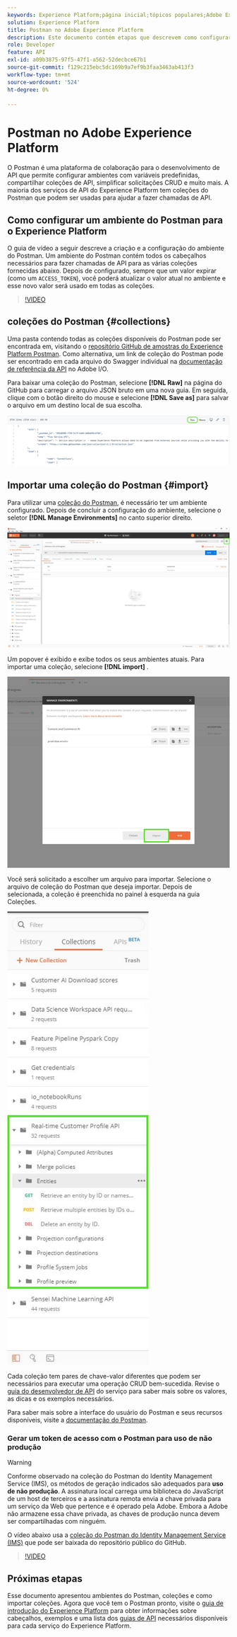 ```yaml
---
keywords: Experience Platform;página inicial;tópicos populares;Adobe Experience Platform;guia de api;guia de api da plataforma;introdução à plataforma;guia do desenvolvedor
solution: Experience Platform
title: Postman no Adobe Experience Platform
description: Este documento contém etapas que descrevem como configurar um ambiente do Postman, importar coleções do Postman e uma lista de coleções disponíveis para cada serviço do Experience Platform.
role: Developer
feature: API
exl-id: a09b3875-97f5-47f1-a562-52decbce67b1
source-git-commit: f129c215ebc5dc169b9a7ef9b3faa3463ab413f3
workflow-type: tm+mt
source-wordcount: '524'
ht-degree: 0%

---
```


# Postman no Adobe Experience Platform

O Postman é uma plataforma de colaboração para o desenvolvimento de API que permite configurar ambientes com variáveis predefinidas, compartilhar coleções de API, simplificar solicitações CRUD e muito mais. A maioria dos serviços de API do Experience Platform tem coleções do Postman que podem ser usadas para ajudar a fazer chamadas de API.

## Como configurar um ambiente do Postman para o Experience Platform

O guia de vídeo a seguir descreve a criação e a configuração do ambiente do Postman. Um ambiente do Postman contém todos os cabeçalhos necessários para fazer chamadas de API para as várias coleções fornecidas abaixo. Depois de configurado, sempre que um valor expirar (como um `ACCESS_TOKEN`), você poderá atualizar o valor atual no ambiente e esse novo valor será usado em todas as coleções.

>[!VIDEO](https://video.tv.adobe.com/v/31682?captions=por_br)

## coleções do Postman {#collections}

Uma pasta contendo todas as coleções disponíveis do Postman pode ser encontrada em, visitando o [repositório GitHub de amostras do Experience Platform Postman](https://github.com/adobe/experience-platform-postman-samples/tree/master/apis/experience-platform). Como alternativa, um link de coleção do Postman pode ser encontrado em cada arquivo do Swagger individual na [documentação de referência da API](https://www.adobe.com/go/platform-api-reference-en) no Adobe I/O.

Para baixar uma coleção do Postman, selecione **[!DNL Raw]** na página do GitHub para carregar o arquivo JSON bruto em uma nova guia. Em seguida, clique com o botão direito do mouse e selecione **[!DNL Save as]** para salvar o arquivo em um destino local de sua escolha.

![JSON bruto](./images/api-guide/raw-collection.PNG)

## Importar uma coleção do Postman {#import}

Para utilizar uma [coleção do Postman](#collections), é necessário ter um ambiente configurado. Depois de concluir a configuração do ambiente, selecione o seletor **[!DNL Manage Environments]** no canto superior direito.

![gerenciar seletor de ambiente](./images/api-guide/environment-selector.png)

Um popover é exibido e exibe todos os seus ambientes atuais. Para importar uma coleção, selecione **[!DNL import]** .

![botão Importar](./images/api-guide/import-collection.png)

Você será solicitado a escolher um arquivo para importar. Selecione o arquivo de coleção do Postman que deseja importar. Depois de selecionada, a coleção é preenchida no painel à esquerda na guia Coleções.

![coleção preenchida](./images/api-guide/imported-collection.png)

Cada coleção tem pares de chave-valor diferentes que podem ser necessários para executar uma operação CRUD bem-sucedida. Revise o [guia do desenvolvedor de API](api-guide.md#api-guides) do serviço para saber mais sobre os valores, as dicas e os exemplos necessários.

Para saber mais sobre a interface do usuário do Postman e seus recursos disponíveis, visite a [documentação do Postman](https://learning.postman.com/docs/getting-started/navigating-postman/).

### Gerar um token de acesso com o Postman para uso de não produção

>[!WARNING]
>
>Conforme observado na coleção do Postman do Identity Management Service (IMS), os métodos de geração indicados são adequados para **uso de não produção**. A assinatura local carrega uma biblioteca do JavaScript de um host de terceiros e a assinatura remota envia a chave privada para um serviço da Web que pertence e é operado pela Adobe. Embora a Adobe não armazene essa chave privada, as chaves de produção nunca devem ser compartilhadas com ninguém.

O vídeo abaixo usa a [coleção do Postman do Identity Management Service (IMS)](https://github.com/adobe/experience-platform-postman-samples/blob/master/apis/ims/Identity%20Management%20Service.postman_collection.json) que pode ser baixada do repositório público do GitHub.

>[!VIDEO](https://video.tv.adobe.com/v/32726/?quality=12&learn=on&captions=por_br)

## Próximas etapas

Esse documento apresentou ambientes do Postman, coleções e como importar coleções. Agora que você tem o Postman pronto, visite o [guia de introdução do Experience Platform](api-guide.md) para obter informações sobre cabeçalhos, exemplos e uma lista dos [guias de API](api-guide.md#api-guides) necessários disponíveis para cada serviço do Experience Platform.
